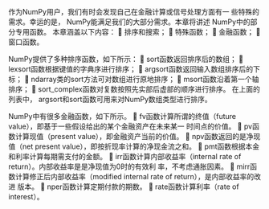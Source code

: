 作为NumPy用户，我们有时会发现自己在金融计算或信号处理方面有一
些特殊的需求。幸运的是， NumPy能满足我们的大部分需求。本章将讲述
NumPy中的部分专用函数。
本章涵盖以下内容：
 排序和搜索；
 特殊函数；
 金融函数；
 窗口函数。

NumPy提供了多种排序函数，如下所示：
 sort函数返回排序后的数组；
 lexsort函数根据键值的字典序进行排序；
 argsort函数返回输入数组排序后的下标；
 ndarray类的sort方法可对数组进行原地排序；
 msort函数沿着第一个轴排序；
 sort_complex函数对复数按照先实部后虚部的顺序进行排序。
在上面的列表中， argsort和sort函数可用来对NumPy数组类型进行排序。


NumPy中有很多金融函数，如下所示。
 fv函数计算所谓的终值（future value），即基于一些假设给出的某个金融资产在未来某一
时间点的价值。
 pv函数计算现值（present value），即金融资产当前的价值。
 npv函数返回的是净现值（net present value），即按折现率计算的净现金流之和。
 pmt函数根据本金和利率计算每期需支付的金额。
 irr函数计算内部收益率（internal rate of return）。内部收益率是是净现值为0时的有效利
率，不考虑通胀因素。
 mirr函数计算修正后内部收益率（modified internal rate of return），是内部收益率的改进
版本。
 nper函数计算定期付款的期数。
 rate函数计算利率（rate of interest）。